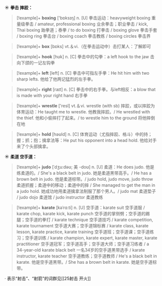 ☀ <span class="category">**拳击 摔跤：**</span>
>[!example]+ <span class="vocabulary">**boxing**</span> ['bɒksɪŋ] 
> <span class="definition">n. [U] 拳击运动：</span>heavyweight boxing 重量级拳击 / amateur, professional boxing 业余拳击；职业拳击 / kick, Thai boxing 跆拳道；泰拳 / to do boxing 打拳击 / boxing glove 拳击手套 / boxing ring 拳击台 / boxing coach 拳击教练 / boxing circles 拳击界

>[!example]+ <span class="vocabulary">**box**</span> [bɒks] 
> <span class="definition">vt.＆vi.（在拳击运动中）击打某人：</span>了解即可

>[!example]+ <span class="vocabulary">**hook**</span> [hʊk] 
> <span class="definition">n. [C] 拳击中的勾拳：</span>a left hook to the jaw 击向下颌的一记左钩拳

>[!example]+ <span class="vocabulary">**left**</span> [left] 
> <span class="definition">n. [C] 拳击中可指左手拳：</span>He hit him with two sharp lefts. 他给了他两记猛烈的左手拳。

>[!example]+ <span class="vocabulary">**right**</span> [raɪt] 
> <span class="definition">n. [C] 拳击中的右手拳。与left相反：</span>a blow that is made with your right hand 右手拳

>[!example]+ <span class="vocabulary">**wrestle**</span> ['resl] 
> <span class="definition">vt.＆vi. wrestle (with sb) 摔跤，或以摔跤为体育运动：</span>He taught me to wrestle. 他教我摔跤。/ He wrestled with the thief. 他和小偷摔打了起来。/ to wrestle him to the ground 将他摔倒在地

>[!example]+ <span class="vocabulary">**hold**</span> [həʊld] 
> <span class="definition">n. [C] 体育运动（尤指摔跤、格斗）中的持；握；抓；抱；擒拿法等：</span>He put his opponent into a head hold. 他给对手来了个头部擒拿。

☀ <span class="category">**柔道 空手道：**</span>
>[!example]+ <span class="vocabulary">**judo**</span> [ˈdʒu:dəʊ; 美 -doʊ]
> <span class="definition">n. [U] 柔道：</span>He does judo. 他是练柔道的。/ She's a black belt in judo. 她是柔道黑带高手。/ He has a brown belt in judo. 他是柔道棕带。/ judo hold, judo move, judo throw 柔道抓握；柔道中的移动；柔道中的摔 / She managed to get the man in a judo hold. 她成功地用柔道擒拿法制服了那个男人。/ judo mat 柔道垫子 / judo dojo 柔道馆 / judo instructor 柔道教练
           
>[!example]+ <span class="vocabulary">**karate**</span> [kəˈrɑ:ti]
> <span class="definition">n. [U] 空手道：</span>karate suit 空手道服 / karate chop, karate kick, karate punch 空手道的掌侧劈；空手道的踢腿；空手道的拳打 / karate technique 空手道技巧 / karate competition, karate tournament 空手道大赛；空手道锦标赛 / karate class, karate lesson, karate practice, karate training 空手道班；空手道课；空手道练习；空手道训练 / karate champion, karate expert, karate master, karate practitioner 空手道冠军；空手道高手；空手道大师；空手道习练者 / a 34-year-old karate black belt 一名34岁的空手道黑带选手 / karate instructor, karate teacher 空手道教练；空手道教师 / He's a black belt in karate. 他是空手道黑带。/ She has a brown belt in karate. 她是空手道棕带。

· 表示“射击”、“射箭”的词群见[[25射击 开火]]
